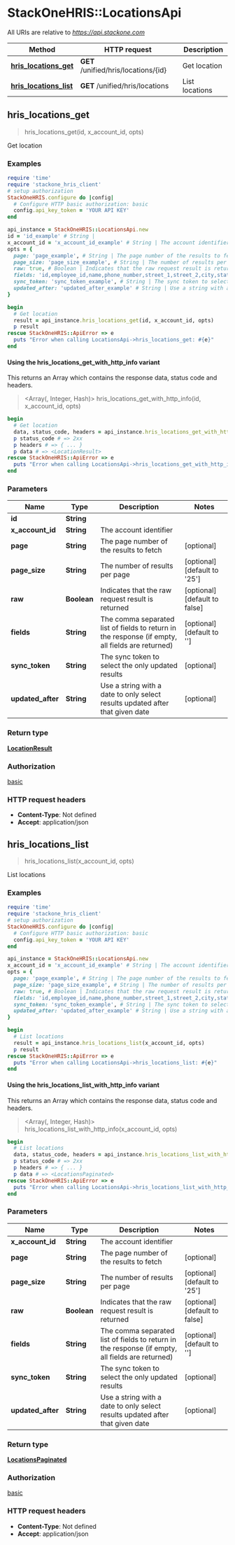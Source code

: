 # StackOneHRIS::LocationsApi

All URIs are relative to *https://api.stackone.com*

| Method | HTTP request | Description |
| ------ | ------------ | ----------- |
| [**hris_locations_get**](LocationsApi.md#hris_locations_get) | **GET** /unified/hris/locations/{id} | Get location |
| [**hris_locations_list**](LocationsApi.md#hris_locations_list) | **GET** /unified/hris/locations | List locations |


## hris_locations_get

> <LocationResult> hris_locations_get(id, x_account_id, opts)

Get location

### Examples

```ruby
require 'time'
require 'stackone_hris_client'
# setup authorization
StackOneHRIS.configure do |config|
  # Configure HTTP basic authorization: basic
  config.api_key_token = 'YOUR API KEY'
end

api_instance = StackOneHRIS::LocationsApi.new
id = 'id_example' # String |
x_account_id = 'x_account_id_example' # String | The account identifier
opts = {
  page: 'page_example', # String | The page number of the results to fetch
  page_size: 'page_size_example', # String | The number of results per page
  raw: true, # Boolean | Indicates that the raw request result is returned
  fields: 'id,employee_id,name,phone_number,street_1,street_2,city,state,zip_code,country,location_type', # String | The comma separated list of fields to return in the response (if empty, all fields are returned)
  sync_token: 'sync_token_example', # String | The sync token to select the only updated results
  updated_after: 'updated_after_example' # String | Use a string with a date to only select results updated after that given date
}

begin
  # Get location
  result = api_instance.hris_locations_get(id, x_account_id, opts)
  p result
rescue StackOneHRIS::ApiError => e
  puts "Error when calling LocationsApi->hris_locations_get: #{e}"
end
```

#### Using the hris_locations_get_with_http_info variant

This returns an Array which contains the response data, status code and headers.

> <Array(<LocationResult>, Integer, Hash)> hris_locations_get_with_http_info(id, x_account_id, opts)

```ruby
begin
  # Get location
  data, status_code, headers = api_instance.hris_locations_get_with_http_info(id, x_account_id, opts)
  p status_code # => 2xx
  p headers # => { ... }
  p data # => <LocationResult>
rescue StackOneHRIS::ApiError => e
  puts "Error when calling LocationsApi->hris_locations_get_with_http_info: #{e}"
end
```

### Parameters

| Name | Type | Description | Notes |
| ---- | ---- | ----------- | ----- |
| **id** | **String** |  |  |
| **x_account_id** | **String** | The account identifier |  |
| **page** | **String** | The page number of the results to fetch | [optional] |
| **page_size** | **String** | The number of results per page | [optional][default to &#39;25&#39;] |
| **raw** | **Boolean** | Indicates that the raw request result is returned | [optional][default to false] |
| **fields** | **String** | The comma separated list of fields to return in the response (if empty, all fields are returned) | [optional][default to &#39;&#39;] |
| **sync_token** | **String** | The sync token to select the only updated results | [optional] |
| **updated_after** | **String** | Use a string with a date to only select results updated after that given date | [optional] |

### Return type

[**LocationResult**](LocationResult.md)

### Authorization

[basic](../README.md#basic)

### HTTP request headers

- **Content-Type**: Not defined
- **Accept**: application/json


## hris_locations_list

> <LocationsPaginated> hris_locations_list(x_account_id, opts)

List locations

### Examples

```ruby
require 'time'
require 'stackone_hris_client'
# setup authorization
StackOneHRIS.configure do |config|
  # Configure HTTP basic authorization: basic
  config.api_key_token = 'YOUR API KEY'
end

api_instance = StackOneHRIS::LocationsApi.new
x_account_id = 'x_account_id_example' # String | The account identifier
opts = {
  page: 'page_example', # String | The page number of the results to fetch
  page_size: 'page_size_example', # String | The number of results per page
  raw: true, # Boolean | Indicates that the raw request result is returned
  fields: 'id,employee_id,name,phone_number,street_1,street_2,city,state,zip_code,country,location_type', # String | The comma separated list of fields to return in the response (if empty, all fields are returned)
  sync_token: 'sync_token_example', # String | The sync token to select the only updated results
  updated_after: 'updated_after_example' # String | Use a string with a date to only select results updated after that given date
}

begin
  # List locations
  result = api_instance.hris_locations_list(x_account_id, opts)
  p result
rescue StackOneHRIS::ApiError => e
  puts "Error when calling LocationsApi->hris_locations_list: #{e}"
end
```

#### Using the hris_locations_list_with_http_info variant

This returns an Array which contains the response data, status code and headers.

> <Array(<LocationsPaginated>, Integer, Hash)> hris_locations_list_with_http_info(x_account_id, opts)

```ruby
begin
  # List locations
  data, status_code, headers = api_instance.hris_locations_list_with_http_info(x_account_id, opts)
  p status_code # => 2xx
  p headers # => { ... }
  p data # => <LocationsPaginated>
rescue StackOneHRIS::ApiError => e
  puts "Error when calling LocationsApi->hris_locations_list_with_http_info: #{e}"
end
```

### Parameters

| Name | Type | Description | Notes |
| ---- | ---- | ----------- | ----- |
| **x_account_id** | **String** | The account identifier |  |
| **page** | **String** | The page number of the results to fetch | [optional] |
| **page_size** | **String** | The number of results per page | [optional][default to &#39;25&#39;] |
| **raw** | **Boolean** | Indicates that the raw request result is returned | [optional][default to false] |
| **fields** | **String** | The comma separated list of fields to return in the response (if empty, all fields are returned) | [optional][default to &#39;&#39;] |
| **sync_token** | **String** | The sync token to select the only updated results | [optional] |
| **updated_after** | **String** | Use a string with a date to only select results updated after that given date | [optional] |

### Return type

[**LocationsPaginated**](LocationsPaginated.md)

### Authorization

[basic](../README.md#basic)

### HTTP request headers

- **Content-Type**: Not defined
- **Accept**: application/json

